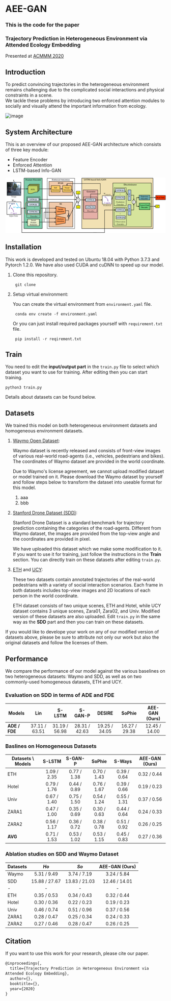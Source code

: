# AEE-GAN
### This is the code for the paper<br />
### Trajectory Prediction in Heterogeneous Environment via Attended Ecology Embedding<br />
Presented at [ACMMM 2020](https://2020.acmmm.org/)

## Introduction
To predict convincing trajectories in the heterogeneous environment remains challenging due to the complicated social interactions and physical constraints in a scene.<br />
We tackle these problems by introducing two enforced attention modules to socially and visually attend the important information from ecology.

![image](https://github.com/Ego2Eco/AEE-GAN/blob/master/figs/15.gif)

## System Architecture
This is an overview of our proposed AEE-GAN architecture which consists of three key module: 
- Feature Encoder 
- Enforced Attention 
- LSTM-based Info-GAN <br />

![image](https://github.com/Ego2Eco/AEE-GAN/blob/master/figs/AEE-GAN.png)

## Installation
This work is developed and tested on Ubuntu 18.04 with Python 3.7.3 and Pytorch 1.2.0. We have also used CUDA and cuDNN to speed up our model.

1. Clone this repository. 

        git clone 
2. Setup virtual environment:
   
    You can create the virtual environment from `environment.yaml` file. 

        conda env create -f environment.yaml

    Or you can just install required packages yourself with `requirement.txt` file. 

        pip install -r reqirement.txt
## Train
You need to edit the **input/output part** in the `train.py` file to select which dataset you want to use for training. After editing then you can start training.

    python3 train.py
Details about datasets can be found below. 
## Datasets
We trained this model on both heterogeneous environment datasets and homogeneous environment datasets. 
1. [Waymo Open Dataset](https://waymo.com/open/): 

    Waymo dataset is recently released and consists of front-view images of various real-world road-agents (i.e., vehicles, pedestrians and bikes).
    The coordinates of Waymo dataset are provided in the world coordinate.

    Due to Waymo's license agreement, we cannot upload modified dataset or model trained on it. Please download the Waymo dataset by yourself and follow steps below to transform the dataset into useable format for this model.

    1. aaa
    2. bbb

2. [Stanford Drone Dataset (SDD)](https://cvgl.stanford.edu/projects/uav_data/):
   
    Stanford Drone Dataset is a standard benchmark for trajectory prediction containing the categories of the road-agents. Different from Waymo dataset, the images are provided from the top-view angle and the coordinates are provided in pixel.

    We have uploaded this dataset which we make some modification to it. If you want to use it for training, just follow the instructions in the **Train** section. You can directly train on these datasets after editing `train.py`.
   
3. [ETH]() and [UCY](https://graphics.cs.ucy.ac.cy/research/downloads/crowd-data):
   
   These two datasets contain annotated trajectories of the real-world pedestrians with a variety of social interaction scenarios. Each frame in both datasets includes top-view images and 2D locations of each person in the world coordinate.

   ETH dataset consists of two unique scenes, ETH and Hotel, while UCY dataset contains 3 unique scenes, Zara01, Zara02, and Univ. Modified version of these datasets are also uploaded. Edit `train.py` in the same way as the **SDD** part and then you can train on these datasets.

If you would like to develope your work on any of our modified version of datasets above, please be sure to attribute not only our work but also the original datasets and follow the licenses of them.

## Performance
We compare the performance of our model against the various baselines on two heterogeneous datasets: Waymo and SDD, as well as on two commonly-used homogeneous datasets, ETH and UCY.

### Evaluation on SDD in terms of ADE and FDE
 Models | Lin | S-LSTM | S-GAN-P | DESIRE | SoPhie | AEE-GAN (Ours) | 
 -|:-:|:-:|:-:|:-:|:-:|:-:|
 **ADE / FDE**|37.11 / 63.51|31.19 / 56.98|28.31 / 42.63|19.25 / 34.05|16.27 / 29.38|12.45 / 14.00

### Baslines on Homogeneous Datasets
Datasets \ Models |S-LSTM|S-GAN-P|SoPhie|S-Ways|AEE-GAN (Ours)|
-|:-:|:-:|:-:|:-:|:-:|
ETH|1.09 / 2.35|0.77 / 1.38|0.70 / 1.43|0.39 / 0.64|0.32 / 0.44|
Hotel|0.79 / 1.76|0.44 / 0.89|0.76 / 1.67|0.39 / 0.66|0.19 / 0.23|
Univ|0.67 / 1.40|0.75 / 1.50|0.54 / 1.24|0.55 / 1.31|0.37 / 0.56|
ZARA1|0.47 / 1.00|0.35 / 0.69|0.30 / 0.63|0.44 / 0.64|0.24 / 0.33|
ZARA2|0.56 / 1.17|0.36 / 0.72|0.38 / 0.78|0.51 / 0.92|0.26 / 0.25|
**AVG**|0.71 / 1.53|0.53 / 1.02|0.53 / 1.15|0.45 / 0.83|0.27 / 0.36|

### Ablation studies on SDD and Waymo Dataset
Datasets|_Ho_|_So_|AEE-GAN (Ours)|
-|:-:|:-:|:-:|
Waymo|5.31 / 9.49|3.74 / 7.19|3.24 / 5.84|
SDD|15.88 / 27.67|13.83 / 21.03|12.46 / 14.01|
-|-|-|-|
ETH|0.35 / 0.53|0.34 / 0.43|0.32 / 0.44|
Hotel|0.30 / 0.36|0.22 / 0.23|0.19 / 0.23|
Univ|0.46 / 0.74|0.51 / 0.96|0.37 / 0.56|
ZARA1|0.28 / 0.47|0.25 / 0.34|0.24 / 0.33|
ZARA2|0.27 / 0.46|0.28 / 0.47|0.26 / 0.25|

## Citation
If you want to use this work for your research, please cite our paper.

```
@inproceedings{,
  title={Trajectory Prediction in Heterogeneous Environment via Attended Ecology Embedding},
  author={},
  booktitle={},
  year={2020}
}
```

